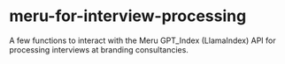 # meru-for-interview-processing
 A few functions to interact with the Meru GPT_Index (LlamaIndex) API for processing interviews at branding consultancies.
